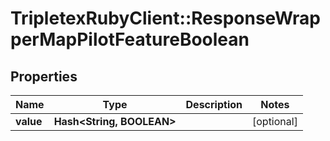 # TripletexRubyClient::ResponseWrapperMapPilotFeatureBoolean

## Properties
Name | Type | Description | Notes
------------ | ------------- | ------------- | -------------
**value** | **Hash&lt;String, BOOLEAN&gt;** |  | [optional] 



